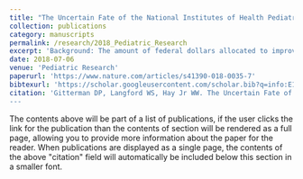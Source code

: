 ```yaml
---
title: "The Uncertain Fate of the National Institutes of Health Pediatric Research Portfolio."
collection: publications
category: manuscripts
permalink: /research/2018_Pediatric_Research
excerpt: 'Background: The amount of federal dollars allocated to improving the health of our pediatric population can serve as an indicator of the priority placed on child well-being. Although Congress has established novel mechanisms that marginally increase pediatric research funding, the pediatric research portfolio is facing an increasingly uncertain fate. Methods: This work examines pediatric, perinatal and pediatric research initiative (PRI) spending using data collected by the NIH that uses the novel research, condition and disease categorization system. Further, this work reports on recent policy developments in pediatric biomedical research and offers recommendations to insulate this portfolio from future uncertainty. Results: Federal support for pediatric research has declined with average annual growth rates of NIH pediatric spending dropping from 12.8% (FY 1998-2003) to 1.7% (FY 2004-2015). After taking into account Biomedical Research and Development Price Index growth, the pediatric research portfolio’s purchasing power has declined by 15.9% (FY 2004-2015). Conclusion: Federal support for pediatric biomedical research has plateaued in nominal terms and declined significantly in real terms. Future congressional action will be necessary to protect gains and to expand the capacity of the pediatric portfolio.'
date: 2018-07-06
venue: 'Pediatric Research'
paperurl: 'https://www.nature.com/articles/s41390-018-0035-7'
bibtexurl: 'https://scholar.googleusercontent.com/scholar.bib?q=info:E1Nis-qEeRwJ:scholar.google.com/&output=citation&scisdr=CgJo0NYOEPvqj57WrZI:AAZF9b8AAAAAaF7QtZJgLPfnEj7e6ZGYZfMfCD4&scisig=AAZF9b8AAAAAaF7QtVVXM_kXdgkQxQT0K9X4oB0&scisf=4&ct=citation&cd=-1&hl=en'
citation: 'Gitterman DP, Langford WS, Hay Jr WW. The Uncertain Fate of the National Institutes of Health Pediatric Research Portfolio. Pediatric Research. (2018)
---
```

The contents above will be part of a list of publications, if the user clicks the link for the publication than the contents of section will be rendered as a full page, allowing you to provide more information about the paper for the reader. When publications are displayed as a single page, the contents of the above "citation" field will automatically be included below this section in a smaller font.
